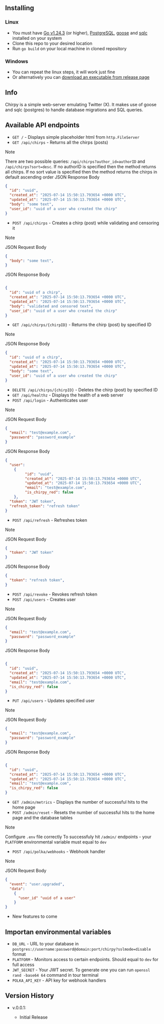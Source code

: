 ## Installing
### Linux
* You must have [Go v1.24.3](https://go.dev/doc/install) (or higher), [PostgreSQL](https://www.postgresql.org/download/), [goose](https://github.com/pressly/goose/releases) and [sqlc](https://docs.sqlc.dev/en/stable/overview/install.html) installed on your system
* Clone this repo to your desired location
* Run ```go build``` on your local machine in cloned repository
### Windows
* You can repeat the linux steps, it will work just fine
* Or alternatively you can [download an executable from release page](https://github.com/lackingworth/Go-Chirpy/releases)

## Info
 Chirpy is a simple web-server emulating Twitter (X). 
 It makes use of goose and sqlc (postgres) to handle database migrations and SQL queries.

## Available API endpoints
* ```GET /``` - Displays simple placeholder html from ```http.FileServer```
* ```GET /api/chirps``` - Returns all the chirps (posts)
> [!NOTE]  
> 
> There are two possible queries:
> ```/api/chirps?author_id=authorID``` and ```/api/chirps?sort=desc```. If no authorID is specified then the method returns all chirps. If no sort value is specified then the method returns the chirps in default ascending order
> JSON Response Body
> ```json
>{
>   "id": "uuid",
>   "created_at": "2025-07-14 15:50:13.793654 +0000 UTC",
>   "updated_at": "2025-07-14 15:50:13.793654 +0000 UTC",
>   "body": "some text",
>   "user_id": "uuid of a user who created the chirp"
>}
> ```
* ```POST /api/chirps``` - Creates a chirp (post) while validating and censoring it
> [!NOTE]  
> 
> JSON Request Body
> ```json
> {
>   "body": "some text",
> }
> ```
> JSON Response Body
> ```json
> 
>{
>   "id": "uuid of a chirp",
>   "created_at": "2025-07-14 15:50:13.793654 +0000 UTC",
>   "updated_at": "2025-07-14 15:50:13.793654 +0000 UTC",
>   "body": "validated and censored text",
>   "user_id": "uuid of a user who created the chirp"
>}
> ```
* ```GET /api/chirps/{chirpID}``` - Returns the chirp (post) by specified ID
> [!NOTE]  
> 
> JSON Response Body
> ```json
>{
>   "id": "uuid of a chirp",
>   "created_at": "2025-07-14 15:50:13.793654 +0000 UTC",
>   "updated_at": "2025-07-14 15:50:13.793654 +0000 UTC",
>   "body": "some text",
>   "user_id": "uuid of a user who created the chirp"
>}
> ```
* ```DELETE /api/chirps/{chirpID}``` - Deletes the chirp (post) by specified ID
* ```GET /api/healthz``` - Displays the health of a web server
* ```POST /api/login``` - Authenticates user
> [!NOTE]  
> 
> JSON Request Body
> ```json
> {
>   "email": "test@example.com",
>   "password": "password_example"
> }
> ```
> JSON Response Body
> ```json
> {
>   "user":
>     {
>          "id": "uuid",
>          "created_at": "2025-07-14 15:50:13.793654 +0000 UTC",
>          "updated_at": "2025-07-14 15:50:13.793654 +0000 UTC",
>          "email": "test@example.com",
>          "is_chirpy_red": false
>     },
>   "token": "JWT token",
>   "refresh_token": "refresh token"
> }
> ```
*  ```POST /api/refresh``` - Refreshes token
> [!NOTE]  
> 
> JSON Request Body
> ```json
> {
>   "token": "JWT token"
> }
> ```
> JSON Response Body
> ```json
> {
>   "token": "refresh token",
> }
> ```
*  ```POST /api/revoke``` - Revokes refresh token
*  ```POST /api/users``` - Creates user
> [!NOTE]  
> 
> JSON Request Body
> ```json
> {
>   "email": "test@example.com",
>   "password": "password_example"
> }
> ```
> JSON Response Body
> ```json
> 
>{
>   "id": "uuid",
>   "created_at": "2025-07-14 15:50:13.793654 +0000 UTC",
>   "updated_at": "2025-07-14 15:50:13.793654 +0000 UTC",
>   "email": "test@example.com",
>   "is_chirpy_red": false
>}
> ```
* ```PUT /api/users``` - Updates specified user
> [!NOTE]  
> 
> JSON Request Body
> ```json
> {
>   "email": "test@example.com",
>   "password": "password_example"
> }
> ```
> JSON Response Body
> ```json
> 
>{
>   "id": "uuid",
>   "created_at": "2025-07-14 15:50:13.793654 +0000 UTC",
>   "updated_at": "2025-07-14 15:50:13.793654 +0000 UTC",
>   "email": "test@example.com",
>   "is_chirpy_red": false
>}
> ```
* ```GET /admin/metrics``` - Displays the number of successful hits to the home page
* ```POST /admin/reset``` - Resets the number of successful hits to the home page and the database tables
> [!NOTE]  
> 
> Configure ```.env``` file correctly
> To successfuly hit ```/admin/``` endpoints - your ```PLATFORM``` environmental variable must equal to ```dev```
* ```POST /api/polka/webhooks``` - Webhook handler
> [!NOTE]  
> 
> JSON Request Body
> ```json
> {
>   "event": "user.upgraded",
>   "data":
>     {
>       "user_id" "uuid of a user"
>     }
> }
> ```
* New features to come

## Importan environmental variables

* ```DB_URL``` - URL to your database in ```postgres://username:password@domain:port/chirpy?sslmode=disable``` format
* ```PLATFORM``` - Monitors access to certain endpoints. Should equal to ```dev``` for full access
* ```JWT_SECRET``` - Your JWT secret. To generate one you can run ```openssl rand -base64 64``` command in tour terminal
* ```POLKA_API_KEY``` - API key for webhook handlers

## Version History

* v.0.0.1:

    * Initial Release
